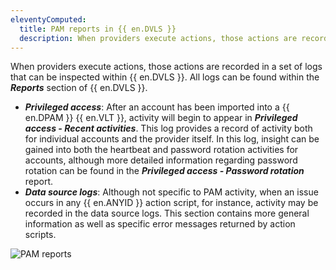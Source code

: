 ```yaml
---
eleventyComputed:
  title: PAM reports in {{ en.DVLS }}
  description: When providers execute actions, those actions are recorded in a set of logs that can be inspected within {{ en.DVLS }}.
---
```

When providers execute actions, those actions are recorded in a set of logs that can be inspected within {{ en.DVLS }}. All logs can be found within the ***Reports*** section of {{ en.DVLS }}.

* ***Privileged access***: After an account has been imported into a {{ en.DPAM }} {{ en.VLT }}, activity will begin to appear in ***Privileged access - Recent activities***. This log provides a record of activity both for individual accounts and the provider itself. In this log, insight can be gained into both the heartbeat and password rotation activities for accounts, although more detailed information regarding password rotation can be found in the ***Privileged access - Password rotation*** report.
* ***Data source logs***: Although not specific to PAM activity, when an issue occurs in any {{ en.ANYID }} action script, for instance, activity may be recorded in the data source logs. This section contains more general information as well as specific error messages returned by action scripts.

![PAM reports](https://cdnweb.devolutions.net/docs/DVLS2037_2024_2.png)